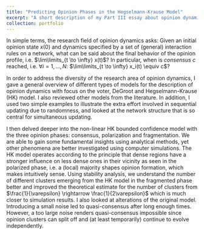 ```yaml
---
title: "Predicting Opinion Phases in the Hegselmann-Krause Model"
excerpt: "A short description of my Part III essay about opinion dynamics as part of my MASt in Applied Mathematics at the University of Cambridge.<br/><img src='/files/opinion-dynamics_HK.png' width='50%' class='center'>"
collection: portfolio
---
```


In simple terms, the research field of opinion dynamics asks: Given an initial opinion state $x(0)$ and dynamics specified by a set of (general) interaction rules on a network, what can be said about the final behavior of the opinion profile, i.e. $\lim\limits_{t \to \infty} x(t)$? In particular, when is *consensus* $c$ reached, i.e. $\forall i = 1,\dots,N$: $\lim\limits_{t \to \infty} x_i(t) \equiv c$?

In order to address the diversity of the research area of opinion dynamics, I gave a general overview of different types of models for the description of opinion dynamics with focus on the voter, DeGroot and Hegselmann-Krause (HK) model. I also reviewed other models from the literature. 
In addition, I used two simple examples to illustrate the extra effort involved in sequential updating due to randomness, and looked at the network structure that is so central for simultaneous updating.

I then delved deeper into the non-linear HK bounded confidence model with the three opinion phases: consensus, polarization and fragmentation. We are able to gain some fundamental insights using analytical methods, yet other phenomena are better investigated using computer simulations.
The HK model operates according to the principle that dense regions have a stronger influence on less dense ones in their vicinity as seen in the polarized phase, i.e. a (local) majority shapes opinion formation, which makes intuitively sense. 
Using stability analysis, we understand the number of different clusters emerging from the HK model in the fragmented phase better and improved the theoretical estimate for the number of clusters from $\frac{1}{\varepsilon} \rightarrow \frac{1}{2\varepsilon}$ which is much closer to simulation results.
I also looked at alterations of the original model. Introducing a small noise led to quasi-consensus after long enough times. However, a too large noise renders quasi-consensus impossible since opinion clusters can split off and (at least temporarily) continue to evolve independently.
